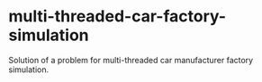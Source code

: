 # multi-threaded-car-factory-simulation
Solution of a problem for multi-threaded car manufacturer factory simulation.
